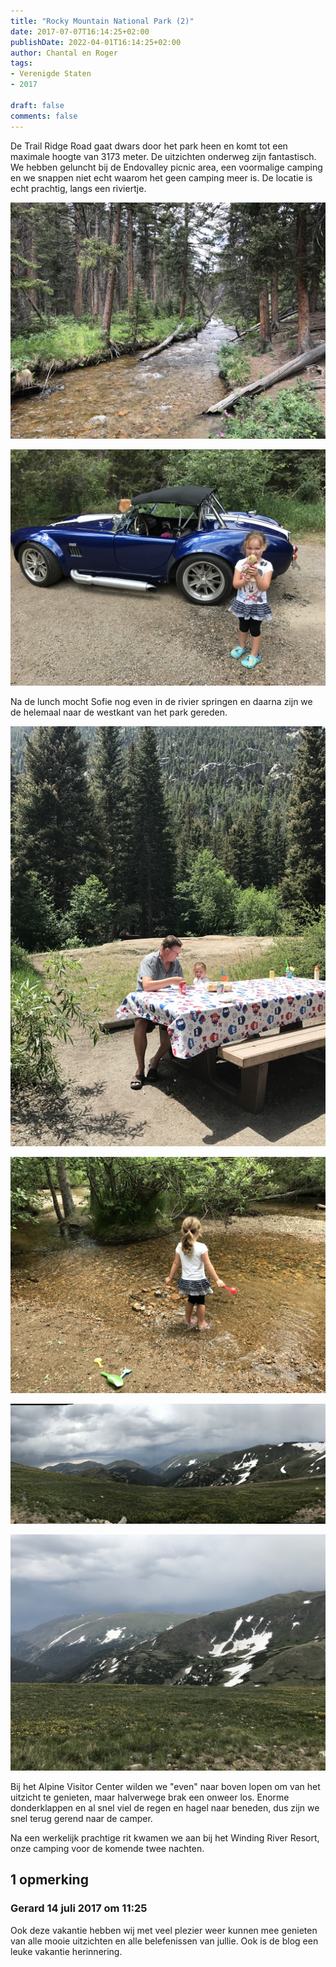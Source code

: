 ```yaml
---
title: "Rocky Mountain National Park (2)"
date: 2017-07-07T16:14:25+02:00
publishDate: 2022-04-01T16:14:25+02:00
author: Chantal en Roger
tags:
- Verenigde Staten
- 2017

draft: false
comments: false
---
```


De Trail Ridge Road gaat dwars door het park heen en komt tot een maximale hoogte van 3173 meter. De uitzichten onderweg zijn fantastisch. We hebben geluncht bij de Endovalley picnic area, een voormalige camping en we snappen niet echt waarom het geen camping meer is. De locatie is echt prachtig, langs een riviertje.

![Rocky Mountain NP](./images/IMG_2204[4].jpg)

![Rocky Mountain NP](./images/IMG_2205[4].jpg)

Na de lunch mocht Sofie nog even in de rivier springen en daarna zijn we de helemaal naar de westkant van het park gereden.

![Rocky Mountain NP](./images/IMG_2742[4].jpg)

![Rocky Mountain NP](./images/IMG_2756[4].jpg)

![Rocky Mountain NP](./images/IMG_2207[4].jpg)

![Rocky Mountain NP](./images/IMG_2771[4].jpg)

Bij het Alpine Visitor Center wilden we "even" naar boven lopen om van het uitzicht te genieten, maar halverwege brak een onweer los. Enorme donderklappen en al snel viel de regen en hagel naar beneden, dus zijn we snel terug gerend naar de camper.

Na een werkelijk prachtige rit kwamen we aan bij het Winding River Resort, onze camping voor de komende twee nachten.

## 1 opmerking

### Gerard 14 juli 2017 om 11:25

Ook deze vakantie hebben wij met veel plezier weer kunnen mee genieten van alle mooie uitzichten en alle belefenissen van jullie. Ook is de blog een leuke vakantie herinnering.
